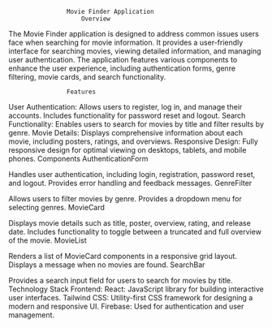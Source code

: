                     Movie Finder Application
                        Overview
The Movie Finder application is designed to address common issues users face when searching for movie information. It provides a user-friendly interface for searching movies, viewing detailed information, and managing user authentication. The application features various components to enhance the user experience, including authentication forms, genre filtering, movie cards, and search functionality.

                    Features
User Authentication: Allows users to register, log in, and manage their accounts. Includes functionality for password reset and logout.
Search Functionality: Enables users to search for movies by title and filter results by genre.
Movie Details: Displays comprehensive information about each movie, including posters, ratings, and overviews.
Responsive Design: Fully responsive design for optimal viewing on desktops, tablets, and mobile phones.
                Components
AuthenticationForm

Handles user authentication, including login, registration, password reset, and logout.
Provides error handling and feedback messages.
GenreFilter

Allows users to filter movies by genre.
Provides a dropdown menu for selecting genres.
MovieCard

Displays movie details such as title, poster, overview, rating, and release date.
Includes functionality to toggle between a truncated and full overview of the movie.
MovieList

Renders a list of MovieCard components in a responsive grid layout.
Displays a message when no movies are found.
SearchBar

Provides a search input field for users to search for movies by title.
                Technology Stack
Frontend:
React: JavaScript library for building interactive user interfaces.
Tailwind CSS: Utility-first CSS framework for designing a modern and responsive UI.
Firebase: Used for authentication and user management.
